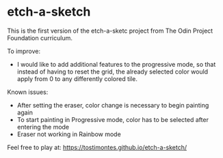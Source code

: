 # etch-a-sketch

This is the first version of the etch-a-sketc project from The Odin Project Foundation curriculum.

To improve:
- I would like to add additional features to the progressive mode, so that instead of having to reset the grid, the already selected color would apply from 0 to any differently colored tile.

Known issues:
- After setting the eraser, color change is necessary to begin painting again
- To start painting in Progressive mode, color has to be selected after entering the mode
- Eraser not working in Rainbow mode

Feel free to play at: https://tostimontes.github.io/etch-a-sketch/
